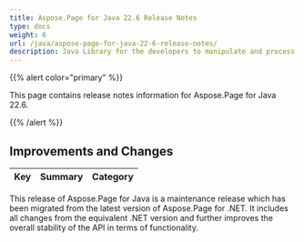 ```yaml
---
title: Aspose.Page for Java 22.6 Release Notes
type: docs
weight: 6
url: /java/aspose-page-for-java-22-6-release-notes/
description: Java Library for the developers to manipulate and process PS, EPS, and XPS files. Release Notes of Aspose.Page API solution for Java | Release 2022.06
---
```


{{% alert color="primary" %}}

This page contains release notes information for Aspose.Page for Java 22.6.

{{% /alert %}}
## **Improvements and Changes**

|**Key**|**Summary**|**Category**|
| :- | :- | :- |

This release of Aspose.Page for Java is a maintenance release which has been migrated from the latest version of Aspose.Page for .NET. It includes all changes from the equivalent .NET version and further improves the overall stability of the API in terms of functionality.

